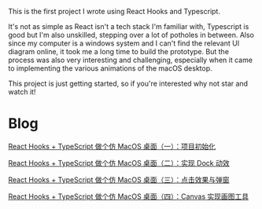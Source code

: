 This is the first project I wrote using React Hooks and Typescript.

It's not as simple as React isn't a tech stack I'm familiar with, Typescript is good but I'm also unskilled, stepping over a lot of potholes in between. Also since my computer is a windows system and I can't find the relevant UI diagram online, it took me a long time to build the prototype. But the process was also very interesting and challenging, especially when it came to implementing the various animations of the macOS desktop.

This project is just getting started, so if you're interested why not star and watch it!

# Blog

[React Hooks + TypeScript 做个仿 MacOS 桌面（一）：项目初始化](https://zhuanlan.zhihu.com/p/144620075)

[React Hooks + TypeScript 做个仿 MacOS 桌面（二）：实现 Dock 动效](https://zhuanlan.zhihu.com/p/145449585)

[React Hooks + TypeScript 做个仿 MacOS 桌面（三）：点击效果与弹窗](https://juejin.im/post/5ee38cfee51d45784f801db6)

[React Hooks + TypeScript 做个仿 MacOS 桌面（四）：Canvas 实现画图工具](https://juejin.im/post/5eea17b5e51d4573d47d2f88)
